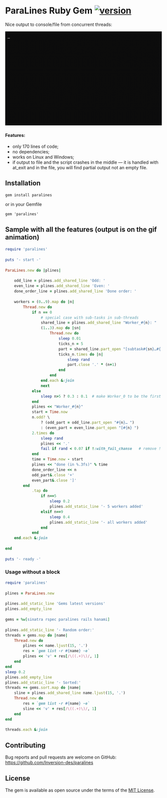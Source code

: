 # ParaLines Ruby Gem [![version](https://badge.fury.io/rb/paralines.svg)](https://rubygems.org/gems/paralines)

Nice output to console/file from concurrent threads:

![sample output](sample_output.gif)

#### Features:
- only 170 lines of code;
- no dependencies;
- works on Linux and Windows;
- if output to file and the script crashes in the middle — it is handled with at_exit and in the file, you will find partial output not an empty file.

## Installation

    gem install paralines

or in your Gemfile

    gem 'paralines'

## Sample with all the features (output is on the gif animation)

```ruby
require 'paralines'

puts '- start -'

ParaLines.new do |plines|

    odd_line = plines.add_shared_line 'Odd: '
    even_line = plines.add_shared_line 'Even: '
    done_order_line = plines.add_shared_line 'Done order: '

    workers = (0..9).map do |n|
        Thread.new do
            if n == 0
                # special case with sub-tasks in sub-threads
                shared_line = plines.add_shared_line "Worker_#{n}: "
                (1..3).map do |sn|
                    Thread.new do
                        sleep 0.01
                        ticks_n = 5
                        part = shared_line.part_open "[subtask#{sn}…#{' '*(ticks_n-1)}] "
                        ticks_n.times do |n|
                            sleep rand
                            part.close '.' * (n+1)
                        end
                    end
                end.each &:join
                next
            else
                sleep n>5 ? 0.3 : 0.1  # make Worker_0 to be the first in the list
            end
            plines << "Worker_#{n}"
            start = Time.now
            n.odd? \
                ? (odd_part = odd_line.part_open "#{n}… ")
                : (even_part = even_line.part_open "[#{n} ")
            2.times do
                sleep rand
                plines << '.'
                fail if rand < 0.07 if !:with_fail_chanse   # remove ! here to test crashes
            end
            time = Time.now - start
            plines << "done (in %.3fs)" % time
            done_order_line << n
            odd_part&.close '+'
            even_part&.close ']'
        end
            .tap do
                if n==5
                    sleep 0.2
                    plines.add_static_line '- 5 workers added'
                elsif n==9
                    sleep 0.4
                    plines.add_static_line '- all workers added'
                end
            end
    end.each &:join

end

puts '- ready -'

```

### Usage without a block
```ruby
require 'paralines'

plines = ParaLines.new

plines.add_static_line 'Gems latest versions'
plines.add_empty_line

gems = %w[sinatra rspec paralines rails hanami]

plines.add_static_line '- Random order:'
threads = gems.map do |name|
    Thread.new do
        plines << name.ljust(15, '.')
        res = `gem list -r #{name} -e`
        plines << 'v' + res[/\((.+)\)/, 1]
    end
end
sleep 0.2
plines.add_empty_line
plines.add_static_line '- Sorted:'
threads += gems.sort.map do |name|
    sline = plines.add_shared_line name.ljust(15, '.')
    Thread.new do
        res = `gem list -r #{name} -e`
        sline << 'v' + res[/\((.+)\)/, 1]
    end
end

threads.each &:join
```

## Contributing

Bug reports and pull requests are welcome on GitHub: https://github.com/Inversion-des/paralines

## License

The gem is available as open source under the terms of the [MIT License](https://opensource.org/licenses/MIT).
